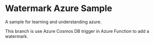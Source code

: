 # Watermark Azure Sample
A sample for learning and understanding azure.

This branch is use Azure Cosmos DB trigger in Azure Function to add a watermark.
